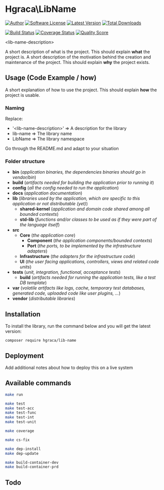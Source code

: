 # Hgraca\LibName
[![Author](http://img.shields.io/badge/author-@hgraca-blue.svg?style=flat-square)](https://www.herbertograca.com)
[![Software License](https://img.shields.io/badge/license-MIT-blue.svg?style=flat-square)](LICENSE)
[![Latest Version](https://img.shields.io/github/release/hgraca/php-lib-name.svg?style=flat-square)](https://github.com/hgraca/php-lib-name/releases)
[![Total Downloads](https://img.shields.io/packagist/dt/hgraca/lib-name.svg?style=flat-square)](https://packagist.org/packages/hgraca/lib-name)

[![Build Status](https://img.shields.io/scrutinizer/build/g/hgraca/php-lib-name.svg?style=flat-square)](https://scrutinizer-ci.com/g/hgraca/php-lib-name/build)
[![Coverage Status](https://img.shields.io/scrutinizer/coverage/g/hgraca/php-lib-name.svg?style=flat-square)](https://scrutinizer-ci.com/g/hgraca/php-lib-name/code-structure)
[![Quality Score](https://img.shields.io/scrutinizer/g/hgraca/php-lib-name.svg?style=flat-square)](https://scrutinizer-ci.com/g/hgraca/php-lib-name)

\<lib-name-description\>

A short description of what is the project. This should explain **what** the project is.
A short description of the motivation behind the creation and maintenance of the project. This should explain **why** the project exists.

## Usage (Code Example / how)

A short explanation of how to use the project. This should explain **how** the project is usable.

### Naming

Replace:

- '\<lib-name-description\>' => A description for the library
- lib-name => The library name
- LibName => The library namespace

Go through the README.md and adapt to your situation

### Folder structure

- **bin** (_application binaries, the dependencies binaries should go in vendor/bin_)
- **build** (_artifacts needed for building the application prior to running it_)
- **config** (_all the config needed to run the application_)
- **docs** (_application documentation_)
- **lib** (_libraries used by the application, which are specific to this application or not distributable (yet)_)
    - **shared-kernel** (_application and domain code shared among all bounded contexts_)
    - **std-lib**  (_functions and/or classes to be used as if they were part of the language itself_)
- **src**
    - **Core** (_the application core_)
        - **Component** (_the application components/bounded contexts_)
        - **Port** (_the ports, to be implemented by the infrastructure adapters_)
    - **Infrastructure** (_the adapters for the infrastructure code_)
    - **UI** (_the user facing applications, controllers, views and related code units_)
- **tests** (_unit, integration, functional, acceptance tests_)
    - **build** (_artifacts needed for running the application tests, like a test DB template_)
- **var** (_volatile artifacts like logs, cache, temporary test databases, generated code, uploaded code like user plugins, ..._)
- **vendor** (_distributable libraries_)

## Installation

To install the library, run the command below and you will get the latest version:

```
composer require hgraca/lib-name
```

## Deployment

Add additional notes about how to deploy this on a live system

## Available commands

```bash
make run
```

```bash
make test
make test-acc
make test-func
make test-int
make test-unit
```

```bash
make coverage
```

```bash
make cs-fix
```

```bash
make dep-install
make dep-update
```

```bash
make build-container-dev
make build-container-prd
```

## Todo
